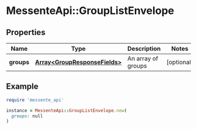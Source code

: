 # MessenteApi::GroupListEnvelope

## Properties

| Name | Type | Description | Notes |
| ---- | ---- | ----------- | ----- |
| **groups** | [**Array&lt;GroupResponseFields&gt;**](GroupResponseFields.md) | An array of groups | [optional] |

## Example

```ruby
require 'messente_api'

instance = MessenteApi::GroupListEnvelope.new(
  groups: null
)
```

